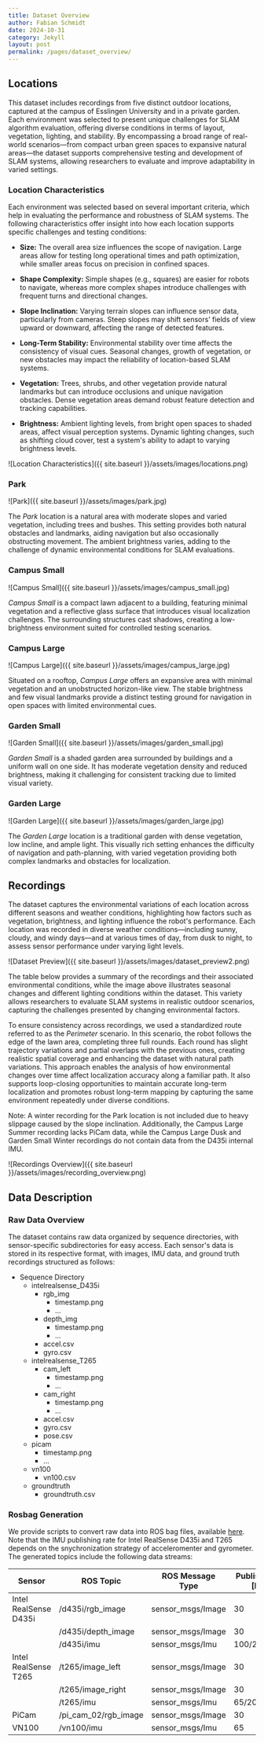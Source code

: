```yaml
---
title: Dataset Overview
author: Fabian Schmidt
date: 2024-10-31
category: Jekyll
layout: post
permalink: /pages/dataset_overview/
---
```


## Locations

This dataset includes recordings from five distinct outdoor locations, captured at the campus of Esslingen University and in a private garden. Each environment was selected to present unique challenges for SLAM algorithm evaluation, offering diverse conditions in terms of layout, vegetation, lighting, and stability. By encompassing a broad range of real-world scenarios—from compact urban green spaces to expansive natural areas—the dataset supports comprehensive testing and development of SLAM systems, allowing researchers to evaluate and improve adaptability in varied settings.

### Location Characteristics

Each environment was selected based on several important criteria, which help in evaluating the performance and robustness of SLAM systems. The following characteristics offer insight into how each location supports specific challenges and testing conditions:

- **Size:** The overall area size influences the scope of navigation. Large areas allow for testing long operational times and path optimization, while smaller areas focus on precision in confined spaces.
  
- **Shape Complexity:** Simple shapes (e.g., squares) are easier for robots to navigate, whereas more complex shapes introduce challenges with frequent turns and directional changes.

- **Slope Inclination:** Varying terrain slopes can influence sensor data, particularly from cameras. Steep slopes may shift sensors’ fields of view upward or downward, affecting the range of detected features.

- **Long-Term Stability:** Environmental stability over time affects the consistency of visual cues. Seasonal changes, growth of vegetation, or new obstacles may impact the reliability of location-based SLAM systems.

- **Vegetation:** Trees, shrubs, and other vegetation provide natural landmarks but can introduce occlusions and unique navigation obstacles. Dense vegetation areas demand robust feature detection and tracking capabilities.

- **Brightness:** Ambient lighting levels, from bright open spaces to shaded areas, affect visual perception systems. Dynamic lighting changes, such as shifting cloud cover, test a system's ability to adapt to varying brightness levels.

![Location Characteristics]({{ site.baseurl }}/assets/images/locations.png)

<!-- <div class="table-wrapper" markdown="block">

| **Location** | **Size [sqm]** | **Shape Complexity** | **Slope Inclination** | **Long-Term Stability** | **Vegetation** | **Brightness** |
| ------------ | -------------- | -------------------- | --------------------- | ----------------------- | -------------- | -------------- |
| Park         | 250            | High                 | Medium                | Medium                  | High           | Medium         |
| Campus Small | 75             | Medium               | None                  | High                    | Low            | Low            |
| Campus Large | 500            | Low                  | None                  | High                    | Low            | High           |
| Garden Small | 100            | Medium               | None                  | Medium                  | Medium         | Low            |
| Garden Large | 250            | High                 | Low                   | Low                     | High           | High           |

</div> -->

### Park
![Park]({{ site.baseurl }}/assets/images/park.jpg)

The *Park* location is a natural area with moderate slopes and varied vegetation, including trees and bushes. This setting provides both natural obstacles and landmarks, aiding navigation but also occasionally obstructing movement. The ambient brightness varies, adding to the challenge of dynamic environmental conditions for SLAM evaluations.

### Campus Small
![Campus Small]({{ site.baseurl }}/assets/images/campus_small.jpg)

*Campus Small* is a compact lawn adjacent to a building, featuring minimal vegetation and a reflective glass surface that introduces visual localization challenges. The surrounding structures cast shadows, creating a low-brightness environment suited for controlled testing scenarios.

### Campus Large
![Campus Large]({{ site.baseurl }}/assets/images/campus_large.jpg)

Situated on a rooftop, *Campus Large* offers an expansive area with minimal vegetation and an unobstructed horizon-like view. The stable brightness and few visual landmarks provide a distinct testing ground for navigation in open spaces with limited environmental cues.

### Garden Small
![Garden Small]({{ site.baseurl }}/assets/images/garden_small.jpg)

*Garden Small* is a shaded garden area surrounded by buildings and a uniform wall on one side. It has moderate vegetation density and reduced brightness, making it challenging for consistent tracking due to limited visual variety.

### Garden Large
![Garden Large]({{ site.baseurl }}/assets/images/garden_large.jpg)

The *Garden Large* location is a traditional garden with dense vegetation, low incline, and ample light. This visually rich setting enhances the difficulty of navigation and path-planning, with varied vegetation providing both complex landmarks and obstacles for localization.

## Recordings

The dataset captures the environmental variations of each location across different seasons and weather conditions, highlighting how factors such as vegetation, brightness, and lighting influence the robot's performance. Each location was recorded in diverse weather conditions—including sunny, cloudy, and windy days—and at various times of day, from dusk to night, to assess sensor performance under varying light levels.

![Dataset Preview]({{ site.baseurl }}/assets/images/dataset_preview2.png)

The table below provides a summary of the recordings and their associated environmental conditions, while the image above illustrates seasonal changes and different lighting conditions within the dataset. This variety allows researchers to evaluate SLAM systems in realistic outdoor scenarios, capturing the challenges presented by changing environmental factors.

To ensure consistency across recordings, we used a standardized route referred to as the *Perimeter* scenario. In this scenario, the robot follows the edge of the lawn area, completing three full rounds. Each round has slight trajectory variations and partial overlaps with the previous ones, creating realistic spatial coverage and enhancing the dataset with natural path variations. This approach enables the analysis of how environmental changes over time affect localization accuracy along a familiar path. It also supports loop-closing opportunities to maintain accurate long-term localization and promotes robust long-term mapping by capturing the same environment repeatedly under diverse conditions.

Note: A winter recording for the Park location is not included due to heavy slippage caused by the slope inclination. Additionally, the Campus Large Summer recording lacks PiCam data, while the Campus Large Dusk and Garden Small Winter recordings do not contain data from the D435i internal IMU.

![Recordings Overview]({{ site.baseurl }}/assets/images/recording_overview.png)

<!-- <div class="table-wrapper" markdown="block">

| **Location**     | **Date**              | **Distance [m]** | **Duration [s]** | **Windy** | **Sunny** | **Cloudy** | **Dusk** | **Night** | **+ Light** |
| ---------------- | --------------------- | ---------------- | ---------------- | --------- | --------- | ---------- | -------- | --------- | ----------- |
| **Park**         | 2023-07-31 - 11:28:49 | 164.24           | 422.71           |           |           | x          |          |           |             |
|                  | 2023-11-07 - 16:07:01 | 170.47           | 482.32           | x         |           | x          |          |           |             |
|                  | 2024-04-14 - 14:56:43 | 171.46           | 446.40           |           | x         | x          |          |           |             |
|                  | 2024-05-08 - 12:00:23 | 183.00           | 466.35           |           |           | x          |          |           |             |
|                  | 2024-05-13 - 21:09:16 | 182.67           | 463.27           |           |           |            | x        |           |             |
|                  | 2024-05-13 - 21:28:35 | 179.75           | 457.37           |           |           |            |          | x         |             |
|                  | 2024-05-24 - 21:53:02 | 172.13           | 443.30           |           |           |            |          |           | x           |
| **Campus Small** | 2023-09-11 - 09:39:05 | 155.27           | 403.77           |           | x         |            |          |           |             |
|                  | 2023-11-23 - 15:41:16 | 156.16           | 405.85           |           |           | x          |          |           |             |
|                  | 2024-02-19 - 15:11:40 | 149.77           | 379.42           |           |           | x          |          |           |             |
|                  | 2024-04-14 - 14:34:47 | 151.87           | 387.61           |           | x         | x          |          |           |             |
|                  | 2024-05-07 - 12:12:13 | 156.28           | 400.38           |           |           | x          |          |           |             |
|                  | 2024-05-08 - 20:55:29 | 157.31           | 399.63           |           |           |            | x        |           |             |
|                  | 2024-05-08 - 21:18:04 | 155.07           | 397.84           |           |           |            |          | x         |             |
|                  | 2024-05-24 - 22:09:50 | 153.60           | 395.17           |           |           |            |          |           | x           |
| **Campus Large** | 2023-07-20 - 13:50:02 | 384.92           | 1035.23          | x         |           | x          |          |           |             |
|                  | 2023-11-07 - 15:27:56 | 381.24           | 978.09           | x         |           | x          |          |           |             |
|                  | 2024-01-27 - 10:19:38 | 289.71           | 740.68           |           | x         |            |          |           |             |
|                  | 2024-04-14 - 14:01:26 | 368.39           | 928.93           |           | x         | x          |          |           |             |
|                  | 2024-09-24 - 19:36:44 | 277.29           | 707.99           |           |           | x          | x        |           |             |
|                  | 2024-09-24 - 19:55:55 | 277.81           | 692.71           |           |           |            |          | x         |             |
|                  | 2024-09-24 - 20:09:32 | 274.46           | 695.15           |           |           |            |          |           | x           |
|                  | 2024-09-25 - 14:27:59 | 277.19           | 701.29           | x         |           | x          |          |           |             |
| **Garden Small** | 2023-08-18 - 14:27:36 | 116.36           | 323.18           | x         | x         |            |          |           |             |
|                  | 2023-09-15 - 16:37:27 | 116.34           | 320.92           |           |           | x          |          |           |             |
|                  | 2024-01-13 - 09:17:46 | 113.30           | 330.22           |           |           | x          |          |           |             |
|                  | 2024-04-11 - 16:52:39 | 124.79           | 338.36           |           | x         |            |          |           |             |
|                  | 2024-05-29 - 17:24:28 | 121.35           | 310.83           |           |           | x          |          |           |             |
|                  | 2024-05-29 - 21:14:15 | 124.21           | 312.69           |           |           |            | x        |           |             |
|                  | 2024-05-29 - 21:35:57 | 122.68           | 315.26           |           |           |            |          | x         |             |
|                  | 2024-05-29 - 21:47:30 | 120.04           | 307.88           |           |           |            |          |           | x           |
| **Garden Large** | 2023-08-18 - 14:54:17 | 167.66           | 452.58           | x         | x         |            |          |           |             |
|                  | 2023-11-03 - 11:23:58 | 170.41           | 446.20           |           |           | x          |          |           |             |
|                  | 2024-01-13 - 10:02:43 | 162.28           | 415.65           |           |           | x          |          |           |             |
|                  | 2024-04-11 - 17:06:47 | 164.99           | 431.86           |           | x         |            |          |           |             |
|                  | 2024-05-29 - 17:13:26 | 150.31           | 377.22           |           |           | x          |          |           |             |
|                  | 2024-05-29 - 21:20:14 | 151.83           | 385.43           |           |           |            | x        |           |             |
|                  | 2024-05-30 - 21:50:12 | 150.53           | 380.96           |           |           |            |          | x         |             |
|                  | 2024-05-30 - 22:03:19 | 151.80           | 383.83           |           |           |            |          |           | x           |

</div> -->

## Data Description

### Raw Data Overview

The dataset contains raw data organized by sequence directories, with sensor-specific subdirectories for easy access. Each sensor's data is stored in its respective format, with images, IMU data, and ground truth recordings structured as follows:

- Sequence Directory
    - intelrealsense_D435i
        - rgb_img
          - timestamp.png
          - ...
        - depth_img
          - timestamp.png
          - ...
        - accel.csv
        - gyro.csv
    - intelrealsense_T265
      - cam_left
        - timestamp.png
        - ...
      - cam_right
        - timestamp.png
        - ...
      - accel.csv
      - gyro.csv
      - pose.csv
    - picam
      - timestamp.png
      - ...
    - vn100
      - vn100.csv
    - groundtruth
      - groundtruth.csv

### Rosbag Generation

We provide scripts to convert raw data into ROS bag files, available [here](link-to-github). Note that the IMU publishing rate for Intel RealSense D435i and T265 depends on the snychronization strategy of acceleromenter and gyrometer. The generated topics include the following data streams:

<div class="table-wrapper" markdown="block">

| **Sensor**            | **ROS Topic**        | **ROS Message Type** | **Publish Rate [Hz]** |
| --------------------- | -------------------- | -------------------- | --------------------- |
| Intel RealSense D435i | /d435i/rgb_image     | sensor_msgs/Image    | 30                    |
|                       | /d435i/depth_image   | sensor_msgs/Image    | 30                    |
|                       | /d435i/imu           | sensor_msgs/Imu      | 100/200/300           |
| Intel RealSense T265  | /t265/image_left     | sensor_msgs/Image    | 30                    |
|                       | /t265/image_right    | sensor_msgs/Image    | 30                    |
|                       | /t265/imu            | sensor_msgs/Imu      | 65/200/265            |
| PiCam                 | /pi_cam_02/rgb_image | sensor_msgs/Image    | 30                    |
| VN100                 | /vn100/imu           | sensor_msgs/Imu      | 65                    |

</div>